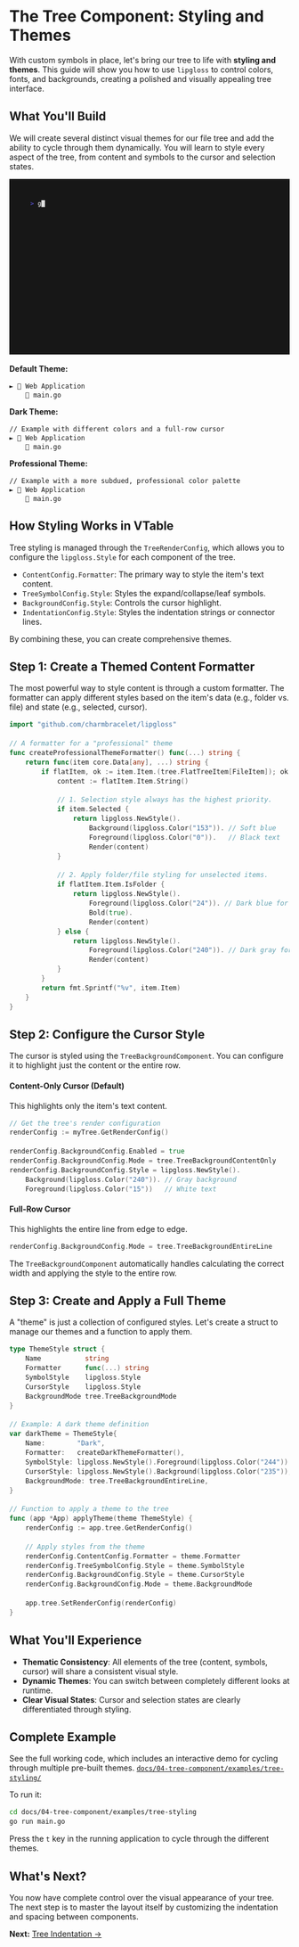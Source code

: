 # The Tree Component: Styling and Themes

With custom symbols in place, let's bring our tree to life with **styling and themes**. This guide will show you how to use `lipgloss` to control colors, fonts, and backgrounds, creating a polished and visually appealing tree interface.

## What You'll Build

We will create several distinct visual themes for our file tree and add the ability to cycle through them dynamically. You will learn to style every aspect of the tree, from content and symbols to the cursor and selection states.

![VTable Tree Styling Example](examples/tree-styling/tree-styling.gif)

**Default Theme:**
```
► 📁 Web Application
    📄 main.go
```

**Dark Theme:**
```
// Example with different colors and a full-row cursor
► 📁 Web Application
    📄 main.go
```

**Professional Theme:**
```
// Example with a more subdued, professional color palette
► 📁 Web Application
    📄 main.go
```

## How Styling Works in VTable

Tree styling is managed through the `TreeRenderConfig`, which allows you to configure the `lipgloss.Style` for each component of the tree.

-   `ContentConfig.Formatter`: The primary way to style the item's text content.
-   `TreeSymbolConfig.Style`: Styles the expand/collapse/leaf symbols.
-   `BackgroundConfig.Style`: Controls the cursor highlight.
-   `IndentationConfig.Style`: Styles the indentation strings or connector lines.

By combining these, you can create comprehensive themes.

## Step 1: Create a Themed Content Formatter

The most powerful way to style content is through a custom formatter. The formatter can apply different styles based on the item's data (e.g., folder vs. file) and state (e.g., selected, cursor).

```go
import "github.com/charmbracelet/lipgloss"

// A formatter for a "professional" theme
func createProfessionalThemeFormatter() func(...) string {
	return func(item core.Data[any], ...) string {
		if flatItem, ok := item.Item.(tree.FlatTreeItem[FileItem]); ok {
			content := flatItem.Item.String()

			// 1. Selection style always has the highest priority.
			if item.Selected {
				return lipgloss.NewStyle().
					Background(lipgloss.Color("153")). // Soft blue
					Foreground(lipgloss.Color("0")).   // Black text
					Render(content)
			}

			// 2. Apply folder/file styling for unselected items.
			if flatItem.Item.IsFolder {
				return lipgloss.NewStyle().
					Foreground(lipgloss.Color("24")). // Dark blue for folders
					Bold(true).
					Render(content)
			} else {
				return lipgloss.NewStyle().
					Foreground(lipgloss.Color("240")). // Dark gray for files
					Render(content)
			}
		}
		return fmt.Sprintf("%v", item.Item)
	}
}
```

## Step 2: Configure the Cursor Style

The cursor is styled using the `TreeBackgroundComponent`. You can configure it to highlight just the content or the entire row.

#### Content-Only Cursor (Default)
This highlights only the item's text content.

```go
// Get the tree's render configuration
renderConfig := myTree.GetRenderConfig()

renderConfig.BackgroundConfig.Enabled = true
renderConfig.BackgroundConfig.Mode = tree.TreeBackgroundContentOnly
renderConfig.BackgroundConfig.Style = lipgloss.NewStyle().
    Background(lipgloss.Color("240")). // Gray background
    Foreground(lipgloss.Color("15"))   // White text
```

#### Full-Row Cursor
This highlights the entire line from edge to edge.

```go
renderConfig.BackgroundConfig.Mode = tree.TreeBackgroundEntireLine
```

The `TreeBackgroundComponent` automatically handles calculating the correct width and applying the style to the entire row.

## Step 3: Create and Apply a Full Theme

A "theme" is just a collection of configured styles. Let's create a struct to manage our themes and a function to apply them.

```go
type ThemeStyle struct {
	Name           string
	Formatter      func(...) string
	SymbolStyle    lipgloss.Style
	CursorStyle    lipgloss.Style
	BackgroundMode tree.TreeBackgroundMode
}

// Example: A dark theme definition
var darkTheme = ThemeStyle{
    Name:        "Dark",
    Formatter:   createDarkThemeFormatter(),
    SymbolStyle: lipgloss.NewStyle().Foreground(lipgloss.Color("244")).Bold(true),
    CursorStyle: lipgloss.NewStyle().Background(lipgloss.Color("235")),
    BackgroundMode: tree.TreeBackgroundEntireLine,
}

// Function to apply a theme to the tree
func (app *App) applyTheme(theme ThemeStyle) {
	renderConfig := app.tree.GetRenderConfig()

	// Apply styles from the theme
	renderConfig.ContentConfig.Formatter = theme.Formatter
	renderConfig.TreeSymbolConfig.Style = theme.SymbolStyle
	renderConfig.BackgroundConfig.Style = theme.CursorStyle
	renderConfig.BackgroundConfig.Mode = theme.BackgroundMode

	app.tree.SetRenderConfig(renderConfig)
}
```

## What You'll Experience

-   **Thematic Consistency**: All elements of the tree (content, symbols, cursor) will share a consistent visual style.
-   **Dynamic Themes**: You can switch between completely different looks at runtime.
-   **Clear Visual States**: Cursor and selection states are clearly differentiated through styling.

## Complete Example

See the full working code, which includes an interactive demo for cycling through multiple pre-built themes.
[`docs/04-tree-component/examples/tree-styling/`](examples/tree-styling/)

To run it:
```bash
cd docs/04-tree-component/examples/tree-styling
go run main.go
```
Press the `t` key in the running application to cycle through the different themes.

## What's Next?

You now have complete control over the visual appearance of your tree. The next step is to master the layout itself by customizing the indentation and spacing between components.

**Next:** [Tree Indentation →](05-tree-indentation.md) 